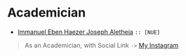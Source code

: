 # Academician

- [Immanuel Eben Haezer Joseph Aletheia](https://github.com/EintsWaveX) `:: [NUE]`

> As an Academician, with Social Link `->` [My Instagram](https://www.instagram.com/eintswavex)
